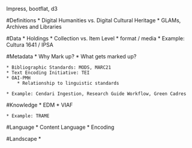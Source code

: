 Impress, bootflat, d3

#Definitions
    * Digital Humanities vs. Digital Cultural Heritage
    * GLAMs, Archives and Libraries

#Data
    * Holdings
    * Collection vs. Item Level
    * format / media
        * Example: Cultura 1641 / IPSA

#Metadata
    * Why Mark up?
    * What gets marked up?

    * Bibliographic Standards: MODS, MARC21
    * Text Encoding Initiative: TEI
    * OAI-PMH
        * Relationship to linguistic standards

    * Example: Cendari Ingestion, Research Guide Workflow, Green Cadres

#Knowledge
    * EDM
    * VIAF

    * Example: TRAME

#Language
    * Content Language
    * Encoding

#Landscape
    *
